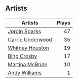 ## Artists
Artists | Plays 
----- | -----: 
[Jordin Sparks](/artists/jordin-sparks-57699) | 47
[Carrie Underwood](/artists/carrie-underwood-89416) | 35
[Whitney Houston](/artists/whitney-houston-87166) | 19
[Bing Crosby](/artists/bing-crosby-1864) | 17
[Martina McBride](/artists/martina-mcbride-35319) | 10
[Andy Williams](/artists/andy-williams-16425) | 1

